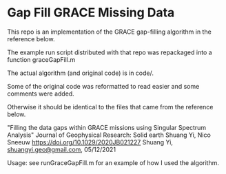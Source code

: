 # Gap Fill GRACE Missing Data

This repo is an implementation of the GRACE gap-filling algorithm in the reference below. 

The example run script distributed with that repo was repackaged into a function graceGapFill.m

The actual algorithm (and original code) is in code/. 

Some of the original code was reformatted to read easier and some comments were added.

Otherwise it should be identical to the files that came from the reference below. 

"Filling the data gaps within GRACE missions using Singular Spectrum Analysis"
Journal of Geophysical Research: Solid earth
Shuang Yi, Nico Sneeuw
https://doi.org/10.1029/2020JB021227
Shuang Yi, shuangyi.geo@gmail.com, 05/12/2021

Usage: see runGraceGapFill.m for an example of how I used the algorithm.
